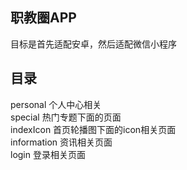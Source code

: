 ## 职教圈APP
目标是首先适配安卓，然后适配微信小程序
## 目录
personal 个人中心相关  
special 热门专题下面的页面  
indexIcon 首页轮播图下面的icon相关页面  
information 资讯相关页面  
login  登录相关页面  
